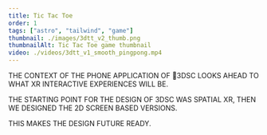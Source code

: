 ```yaml
---
title: Tic Tac Toe
order: 1
tags: ["astro", "tailwind", "game"]
thumbnail: ./images/3dtt_v2_thumb.png
thumbnailAlt: Tic Tac Toe game thumbnail
video: ./videos/3dtt_v1_smooth_pingpong.mp4
---
```


THE CONTEXT OF THE PHONE APPLICATION OF 3DSC LOOKS AHEAD TO WHAT XR INTERACTIVE EXPERIENCES WILL BE.


THE STARTING POINT FOR THE DESIGN OF 3DSC
WAS SPATIAL XR, THEN WE DESIGNED THE 2D
SCREEN BASED VERSIONS.

THIS MAKES THE DESIGN FUTURE READY. 
